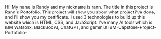 Hi! My name is Randy and my nickname is rann. The title in this project is Rann's Portofolio. This project will show you about what project i've done, and i'll show you my certificate. I used 3 technologies to build up this website which is HTML, CSS, and JavaScript. I've many AI tools which is IBM Watsonx, BlackBox AI, ChatGPT, and gemini.# IBM-Capstone-Project-Portofolio-

